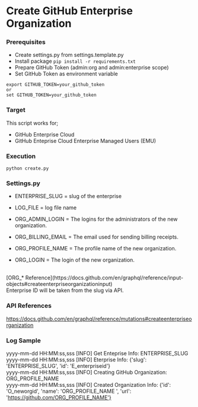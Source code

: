 # Create GitHub Enterprise Organization

### Prerequisites
- Create settings.py from settings.template.py
- Install package `pip install -r requirements.txt`
- Prepare GitHub Token (admin:org and admin:enterprise scope)
- Set GitHub Token as environment variable
```
export GITHUB_TOKEN=your_github_token
or
set GITHUB_TOKEN=your_github_token
```

### Target
This script works for;
- GitHub Enterprise Cloud
- GitHub Enteprise Cloud Enterprise Managed Users (EMU)

### Execution
`python create.py`

### Settings.py
- ENTERPRISE_SLUG = slug of the enterprise
- LOG_FILE = log file name

- ORG_ADMIN_LOGIN = The logins for the administrators of the new organization.
- ORG_BILLING_EMAIL = The email used for sending billing receipts.
- ORG_PROFILE_NAME = The profile name of the new organization.
- ORG_LOGIN = The login of the new organization.
<br>
[ORG_* Reference](https://docs.github.com/en/graphql/reference/input-objects#createenterpriseorganizationinput)
<br>Enterprise ID will be taken from the slug via API.

### API References
https://docs.github.com/en/graphql/reference/mutations#createenterpriseorganization

### Log Sample
yyyy-mm-dd HH:MM:ss,sss [INFO] Get Enteprise Info: ENTERPRISE_SLUG<br>
yyyy-mm-dd HH:MM:ss,sss [INFO] Eterprise Info: {'slug': 'ENTERPRISE_SLUG', 'id': 'E_enterpriseid'}<br>
yyyy-mm-dd HH:MM:ss,sss [INFO] Creating GitHub Organization: ORG_PROFILE_NAME<br>
yyyy-mm-dd HH:MM:ss,sss [INFO] Created Organization Info: {'id': 'O_neworgid', 'name': 'ORG_PROFILE_NAME ', 'url': 'https://github.com/ORG_PROFILE_NAME'}<br>

